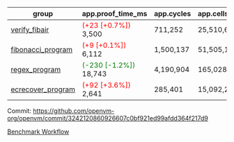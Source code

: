 | group | app.proof_time_ms | app.cycles | app.cells_used | leaf.proof_time_ms | leaf.cycles | leaf.cells_used |
| -- | -- | -- | -- | -- | -- | -- |
| [verify_fibair](https://github.com/openvm-org/openvm/blob/benchmark-results/benchmarks-pr/1211/verify_fibair-3242120860926607c0bf921ed99afdd364f217d9.md) |<span style='color: red'>(+23 [+0.7%])</span> 3,500 |  711,252 |  25,510,625 |- | - | - |
| [fibonacci_program](https://github.com/openvm-org/openvm/blob/benchmark-results/benchmarks-pr/1211/fibonacci-3242120860926607c0bf921ed99afdd364f217d9.md) |<span style='color: red'>(+9 [+0.1%])</span> 6,112 |  1,500,137 |  51,505,102 |- | - | - |
| [regex_program](https://github.com/openvm-org/openvm/blob/benchmark-results/benchmarks-pr/1211/regex-3242120860926607c0bf921ed99afdd364f217d9.md) |<span style='color: green'>(-230 [-1.2%])</span> 18,743 |  4,190,904 |  165,028,173 |- | - | - |
| [ecrecover_program](https://github.com/openvm-org/openvm/blob/benchmark-results/benchmarks-pr/1211/ecrecover-3242120860926607c0bf921ed99afdd364f217d9.md) |<span style='color: red'>(+92 [+3.6%])</span> 2,641 |  285,401 |  15,092,297 |- | - | - |


Commit: https://github.com/openvm-org/openvm/commit/3242120860926607c0bf921ed99afdd364f217d9

[Benchmark Workflow](https://github.com/openvm-org/openvm/actions/runs/12792056253)
